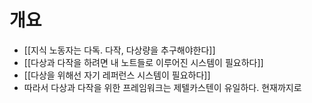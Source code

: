 # 개요
- [[지식 노동자는 다독. 다작, 다상량을 추구해야한다]]
- [[다상과 다작을 하려면 내 노트들로 이루어진 시스템이 필요하다]]
- [[다상을 위해선 자기 레퍼런스 시스템이 필요하다]]
- 따라서 다상과 다작을 위한 프레임워크는 제텔카스텐이 유일하다. 현재까지로